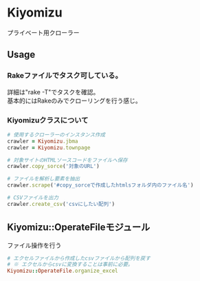 # Kiyomizu

プライベート用クローラー

## Usage
### Rakeファイルでタスク可している。
詳細は"rake -T"でタスクを確認。  
基本的にはRakeのみでクローリングを行う感じ。

### Kiyomizuクラスについて
```ruby
# 使用するクローラーのインスタンス作成
crawler = Kiyomizu.jbma
crawler = Kiyomizu.townpage

# 対象サイトのHTMLソースコードをファイルへ保存
crawler.copy_sorce('対象のURL')

# ファイルを解析し要素を抽出
crawler.scrape('#copy_sorceで作成したhtmlsフォルダ内のファイル名')

# CSVファイルを出力
crawler.create_csv('csvにしたい配列')

```

## Kiyomizu::OperateFileモジュール
ファイル操作を行う

```ruby
# エクセルファイルから作成したcsvファイルから配列を戻す
# ※ エクセルからcsvに変換することは事前に必要。
Kiyomizu::OperateFile.organize_excel
```
